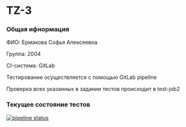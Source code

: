 # TZ-3

### Общая ифнормация
ФИО: Ермакова Софья Алексеевна

Группа: 2004

CI-система: GitLab
 
Тестирование осуществляется с помощью GitLab pipeline

Проверка всех указанных в задании тестов происходит в test-job2
### Текущее состояние тестов 

[![pipeline status](https://gitlab.com/sofi_ermakova/tz-3/badges/main/pipeline.svg)](https://gitlab.com/sofi_ermakova/tz-3/-/commits/main)

